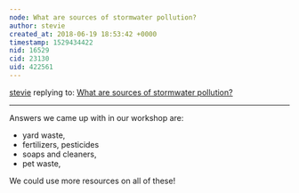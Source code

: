 ```yaml
---
node: What are sources of stormwater pollution?
author: stevie
created_at: 2018-06-19 18:53:42 +0000
timestamp: 1529434422
nid: 16529
cid: 23130
uid: 422561
---
```




[stevie](../profile/stevie) replying to: [What are sources of stormwater pollution?](../notes/stevie/06-19-2018/what-are-sources-of-stormwater-pollution)

----
Answers we came up with in our workshop are:

- yard waste,
- fertilizers, pesticides  
- soaps and cleaners, 
- pet waste, 

We could use more resources on all of these! 